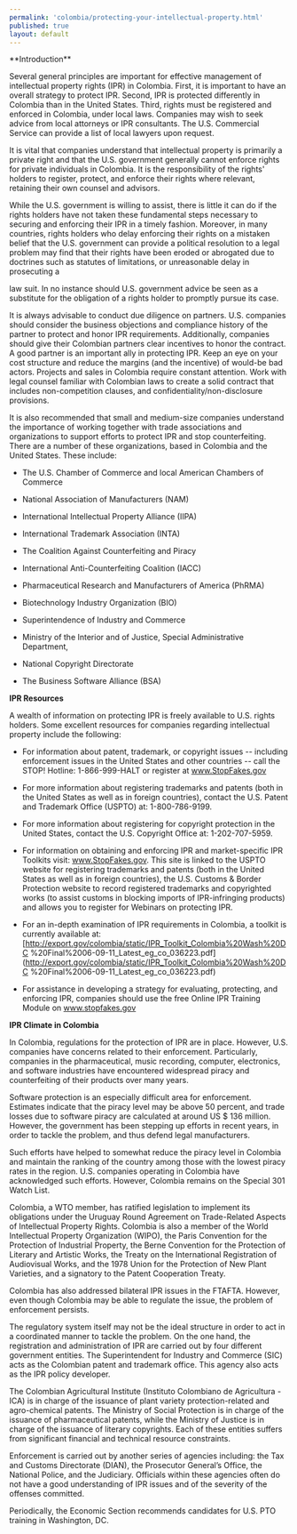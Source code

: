 ```yaml
--- 
permalink: 'colombia/protecting-your-intellectual-property.html' 
published: true 
layout: default
---
```

<div id="protecting-your-intellectual-property">
**Introduction**

Several general principles are important for effective management of intellectual property rights (IPR) in Colombia. First, it is important to have an overall strategy to protect IPR. Second, IPR is protected differently in Colombia than in the United States. Third, rights must be registered and enforced in Colombia, under local laws. Companies may wish to seek advice from local attorneys or IPR consultants. The U.S. Commercial Service can provide a list of local lawyers upon request.

It is vital that companies understand that intellectual property is primarily a private right and that the U.S. government generally cannot enforce rights for private individuals in Colombia. It is the responsibility of the rights' holders to register, protect, and enforce their rights where relevant, retaining their own counsel and advisors.

While the U.S. government is willing to assist, there is little it can do if the rights holders have not taken these fundamental steps necessary to securing and enforcing their IPR in a timely fashion. Moreover, in many countries, rights holders who delay enforcing their rights on a mistaken belief that the U.S. government can provide a political resolution to a legal problem may find that their rights have been eroded or abrogated due to doctrines such as statutes of limitations, or unreasonable delay in prosecuting a

law suit. In no instance should U.S. government advice be seen as a substitute for the obligation of a rights holder to promptly pursue its case.

It is always advisable to conduct due diligence on partners. U.S. companies should consider the business objections and compliance history of the partner to protect and honor IPR requirements. Additionally, companies should give their Colombian partners clear incentives to honor the contract. A good partner is an important ally in protecting IPR. Keep an eye on your cost structure and reduce the margins (and the incentive) of would-be bad actors. Projects and sales in Colombia require constant attention. Work with legal counsel familiar with Colombian laws to create a solid contract that includes non-competition clauses, and confidentiality/non-disclosure provisions.

It is also recommended that small and medium-size companies understand the importance of working together with trade associations and organizations to support efforts to protect IPR and stop counterfeiting. There are a number of these organizations, based in Colombia and the United States. These include:

* The U.S. Chamber of Commerce and local American Chambers of Commerce 

* National Association of Manufacturers (NAM)

* International Intellectual Property Alliance (IIPA) 

* International Trademark Association (INTA)

* The Coalition Against Counterfeiting and Piracy 

* International Anti-Counterfeiting Coalition (IACC) 

* Pharmaceutical Research and Manufacturers of America (PhRMA)

* Biotechnology Industry Organization (BIO) 

* Superintendence of Industry and Commerce

* Ministry of the Interior and of Justice, Special Administrative Department, 

* National Copyright Directorate 

* The Business Software Alliance (BSA)

**IPR Resources**	

A wealth of information on protecting IPR is freely available to U.S. rights holders. Some excellent resources for companies regarding intellectual property include the following:

* For information about patent, trademark, or copyright issues -- including enforcement issues in the United States and other countries -- call the STOP! Hotline: 1-866-999-HALT or register at www.StopFakes.gov

* For more information about registering trademarks and patents (both in the United States as well as in foreign countries), contact the U.S. Patent and Trademark Office (USPTO) at: 1-800-786-9199.

* For more information about registering for copyright protection in the United States, contact the U.S. Copyright Office at: 1-202-707-5959.

* For information on obtaining and enforcing IPR and market-specific IPR Toolkits visit: www.StopFakes.gov. This site is linked to the USPTO website for registering trademarks and patents (both in the United States as well as in foreign countries), the U.S. Customs & Border Protection website to record registered trademarks and copyrighted works (to assist customs in blocking imports of IPR-infringing products) and allows you to register for Webinars on protecting IPR.

* For an in-depth examination of IPR requirements in Colombia, a toolkit is currently available at: [http://export.gov/colombia/static/IPR_Toolkit_Colombia%20Wash%20DC %20Final%2006-09-11_Latest_eg_co_036223.pdf](http://export.gov/colombia/static/IPR_Toolkit_Colombia%20Wash%20DC %20Final%2006-09-11_Latest_eg_co_036223.pdf)

* For assistance in developing a strategy for evaluating, protecting, and enforcing IPR, companies should use the free Online IPR Training Module on www.stopfakes.gov

**IPR Climate in Colombia**

In Colombia, regulations for the protection of IPR are in place. However, U.S. companies have concerns related to their enforcement. Particularly, companies in the pharmaceutical, music recording, computer, electronics, and software industries have encountered widespread piracy and counterfeiting of their products over many years.

Software protection is an especially difficult area for enforcement. Estimates indicate that the piracy level may be above 50 percent, and trade losses due to software piracy are calculated at around US $ 136 million. However, the government has been stepping up efforts in recent years, in order to tackle the problem, and thus defend legal manufacturers.

Such efforts have helped to somewhat reduce the piracy level in Colombia and maintain the ranking of the country among those with the lowest piracy rates in the region. U.S. companies operating in Colombia have acknowledged such efforts. However, Colombia remains on the Special 301 Watch List.

Colombia, a WTO member, has ratified legislation to implement its obligations under the Uruguay Round Agreement on Trade-Related Aspects of Intellectual Property Rights. Colombia is also a member of the World Intellectual Property Organization (WIPO), the Paris Convention for the Protection of Industrial Property, the Berne Convention for the Protection of Literary and Artistic Works, the Treaty on the International Registration of Audiovisual Works, and the 1978 Union for the Protection of New Plant Varieties, and a signatory to the Patent Cooperation Treaty.

Colombia has also addressed bilateral IPR issues in the FTAFTA. However, even though Colombia may be able to regulate the issue, the problem of enforcement persists.

The regulatory system itself may not be the ideal structure in order to act in a coordinated manner to tackle the problem. On the one hand, the registration and administration of IPR are carried out by four different government entities. The Superintendent for Industry and Commerce (SIC) acts as the Colombian patent and trademark office. This agency also acts as the IPR policy developer.

The Colombian Agricultural Institute (Instituto Colombiano de Agricultura - ICA) is in charge of the issuance of plant variety protection-related and agro-chemical patents. The Ministry of Social Protection is in charge of the issuance of pharmaceutical patents, while the Ministry of Justice is in charge of the issuance of literary copyrights. Each of these entities suffers from significant financial and technical resource constraints.


Enforcement is carried out by another series of agencies including: the Tax and Customs Directorate (DIAN), the Prosecutor General’s Office, the National Police, and the Judiciary. Officials within these agencies often do not have a good understanding of IPR issues and of the severity of the offenses committed.

Periodically, the Economic Section recommends candidates for U.S. PTO training in Washington, DC.
</div>
